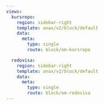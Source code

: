 ```yaml
---
views:
  kursrepo:
    region: sidebar-right
    template: anax/v2/block/default
    data:
      meta:
        type: single
        route: block/om-kursrepo

  redovisa:
    region: sidebar-right
    template: anax/v2/block/default
    data:
      meta:
        type: single
        route: block/om-redovisa
---
```

